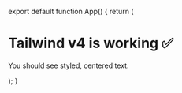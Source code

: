 export default function App() {
  return (
    <div className="min-h-screen grid place-items-center bg-white">
      <div className="text-center">
        <h1 className="text-4xl md:text-5xl font-bold text-neutral-900">
          Tailwind v4 is working ✅
        </h1>
        <p className="mt-2 text-neutral-600 animate-in fade-in-0 duration-300">
          You should see styled, centered text.
        </p>
      </div>
    </div>
  );
}
